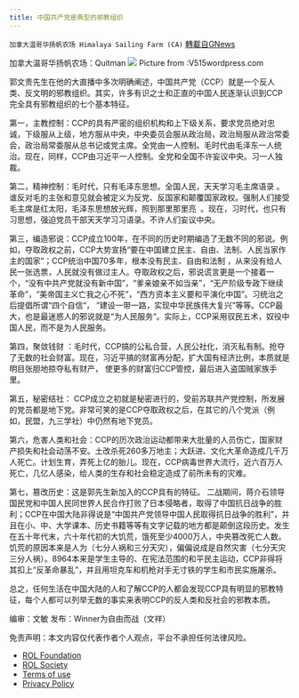 ```yaml
---
title: 中国共产党是典型的邪教组织
---
```

`加拿大温哥华扬帆农场 Himalaya Sailing Farm (CA)` [轉載自GNews](https://gnews.org/zh-hans/1956360/)

加拿大温哥华扬帆农场：Quitman
![](https://assets.gnews.org/wp-content/uploads/2022/02/截圖-2022-02-04-下午12.02.10.png)
Picture from :V515wordpress.com

郭文贵先生在他的大直播中多次明确阐述，中国共产党（CCP）就是一个反人类、反文明的邪教组织。其实，许多有识之士和正直的中国人民逐渐认识到CCP完全具有邪教组织的七个基本特征。

第一，主教控制：CCP的具有严密的组织机构和上下级关系，要求党员绝对忠诚，下级服从上级，地方服从中央，中央委员会服从政治局，政治局服从政治常委会，政治局常委服从总书记或党主席。全党由一人控制。毛时代由毛泽东一人统治。现在，同样，CCP由习近平一人控制。全党和全国不许妄议中央。习一人独裁。

第二，精神控制：毛时代，只有毛泽东思想。全国人民，天天学习毛主席语录 。 谁反对毛的主张和意见就会被定义为反党、反国家和颠覆国家政权。强制人们接受毛主席是红太阳，毛泽东思想放光辉，照到那里那里亮  。现在，习时代，也只有习思想，强迫党员干部天天学习习语录。不许人们妄议中央。

第三，编造邪说：CCP成立100年，在不同的历史时期编造了无数不同的邪说。例如，夺取政权之前，CCP大势宣扬“要在中国建立民主、自由、法制、人民当家作主的国家”；CCP统治中国70多年，根本没有民主、自由和法制 ，从来没有给人民一张选票，人民就没有做过主人。夺取政权之后，邪说谎言更是一个接着一个，“没有中共产党就没有新中国”，“爹亲娘亲不如当亲”，“无产阶级专政下继续革命”，“美帝国主义亡我之心不死”，“西方资本主义要和平演化中国”。习统治之后提倡所谓“四个自信“， ”建设一带一路，实现中华民族伟大复兴”等等。CCP最大，也是最迷惑人的邪说就是“为人民服务“。实际上，CCP采用驭民五术，奴役中国人民，而不是为人民服务。

第四，聚敛钱财 ：毛时代，CCP搞的公私合营，人民公社化，消灭私有制。抢夺了无数的社会财富。现在，习近平搞的财富再分配，扩大国有经济比例，本质就是明目张胆地掠夺私有财产， 使更多的财富归CCP管控，最后进入盗国贼家族手里。

第五，秘密结社： CCP成立之初就是秘密进行的，受前苏联共产党控制，所发展的党员都是地下党。非常可笑的是CCP夺取政权之后，在其它的八个党派（例如，民盟，九三学社）中仍然有地下党员。

第六，危害人类和社会：CCP的历次政治运动都带来大批量的人员伤亡，国家财产损失和社会动荡不安。土改杀死260多万地主；大跃进、文化大革命造成几千万人死亡。计划生育，弄死上亿的胎儿。现在，CCP病毒世界大流行，近六百万人死亡，几亿人感染，给人类的生存和社会稳定造成了前所未有的灾难。

第七，篡改历史：这是郭先生新加入的CCP具有的特征。 二战期间，蒋介石领导国民党和中国人民同世界人民合作打败了日本侵略者，取得了中国抗日战争的胜利；CCP在中国大陆非得说是“中国共产党领导中国人民取得抗日战争的胜利”，并且在小、中、大学课本、历史书籍等等有文字记载的地方都是颠倒这段历史。发生在五十年代末，六十年代初的大饥荒，饿死至少4000万人，中央篡改死亡人数。饥荒的原因本来是人为（七分人祸和三分天灾），偏偏说成是自然灾害（七分天灾三分人祸）。8964本来是学生主导的、在宪法范围的和平民主运动，CCP非得将其扣上“反革命暴乱”，并且用坦克车和机枪对手无寸铁的学生和市民实施屠杀。

总之，任何生活在中国大陆的人和了解CCP的人都会发现CCP具有明显的邪教特征，每个人都可以列举无数的事实来表明CCP的反人类和反社会的邪教本质。

编审：文敏    发布：Winner为自由而战（文祥）

 

免责声明：本文内容仅代表作者个人观点，平台不承担任何法律风险。

- [ROL Foundation](https://rolfoundation.org/)
- [ROL Society](https://rolsociety.org/)
- [Terms of use](https://gnews.org/terms-of-use-3/)
- [Privacy Policy](https://gnews.org/privacy-policy/)
